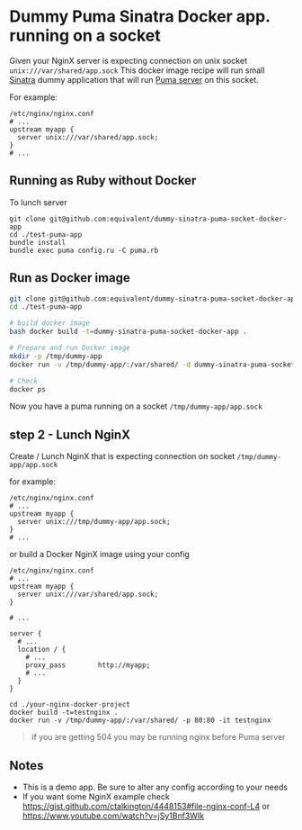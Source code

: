# Dummy Puma Sinatra Docker app. running on a socket

Given your NginX server is expecting connection on unix socket `unix:///var/shared/app.sock`
This docker image recipe will run small [Sinatra](http://www.sinatrarb.com/)
dummy application that will run [Puma server](http://puma.io/) on this socket.

For example:

```
/etc/nginx/nginx.conf
# ...
upstream myapp {
  server unix:///var/shared/app.sock;
}
# ...
```

## Running as Ruby without Docker

To lunch server

```
git clone git@github.com:equivalent/dummy-sinatra-puma-socket-docker-app
cd ./test-puma-app
bundle install
bundle exec puma config.ru -C puma.rb
```

## Run as Docker image

```bash
git clone git@github.com:equivalent/dummy-sinatra-puma-socket-docker-app
cd ./test-puma-app

# build docker image
bash docker build -t=dummy-sinatra-puma-socket-docker-app .

# Prepare and run Docker image
mkdir -p /tmp/dummy-app
docker run -v /tmp/dummy-app/:/var/shared/ -d dummy-sinatra-puma-socket-docker-app

# Check
docker ps
```

Now you have a puma running on a socket `/tmp/dummy-app/app.sock`

## step 2 - Lunch NginX

Create / Lunch NginX that is expecting connection on socket `/tmp/dummy-app/app.sock`

for example:

```
/etc/nginx/nginx.conf
# ...
upstream myapp {
  server unix:///tmp/dummy-app/app.sock;
}
# ...
```

or build a Docker NginX image using your config


```
/etc/nginx/nginx.conf
# ...
upstream myapp {
  server unix:///var/shared/app.sock;
}

# ...

server {
  # ...
  location / {
    # ...
    proxy_pass        http://myapp;
    # ...
  }
}
```

```
cd ./your-nginx-docker-project
docker build -t=testnginx .
docker run -v /tmp/dummy-app/:/var/shared/ -p 80:80 -it testnginx
```

> if you are getting 504 you may be running nginx before Puma server

## Notes

* This is a demo app. Be sure to alter any config according to your
  needs
* If you want some NginX example check
  https://gist.github.com/ctalkington/4448153#file-nginx-conf-L4 or
  https://www.youtube.com/watch?v=jSy1Bnf3WIk
